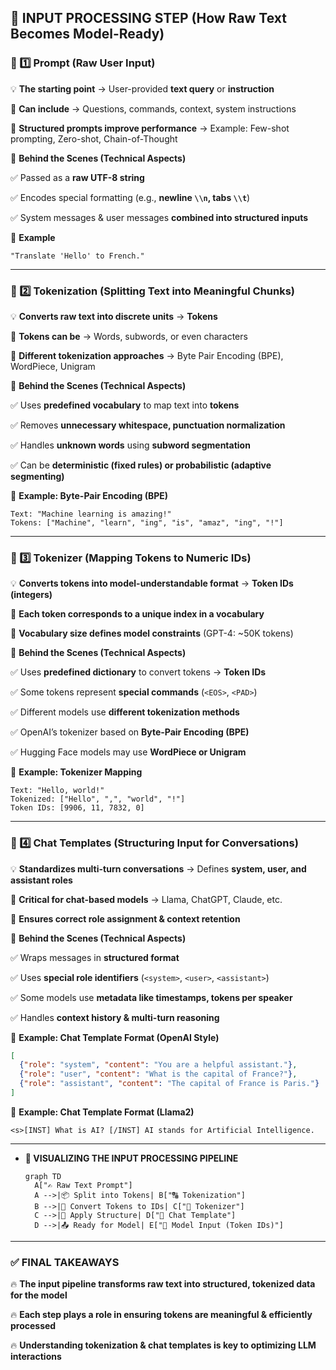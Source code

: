 ## **🚀 INPUT PROCESSING STEP (How Raw Text Becomes Model-Ready)**

### **📌 1️⃣ Prompt (Raw User Input)**

💡 **The starting point** → User-provided **text query** or **instruction**

🔹 **Can include** → Questions, commands, context, system instructions

🔹 **Structured prompts improve performance** → Example: Few-shot prompting, Zero-shot, Chain-of-Thought

📌 **Behind the Scenes (Technical Aspects)**

✅ Passed as a **raw UTF-8 string**

✅ Encodes special formatting (e.g., **newline `\\n`, tabs `\\t`**)

✅ System messages & user messages **combined into structured inputs**

📌 **Example**

```
"Translate 'Hello' to French."
```

---

### **📌 2️⃣ Tokenization (Splitting Text into Meaningful Chunks)**

💡 **Converts raw text into discrete units** → **Tokens**

🔹 **Tokens can be** → Words, subwords, or even characters

🔹 **Different tokenization approaches** → Byte Pair Encoding (BPE), WordPiece, Unigram

📌 **Behind the Scenes (Technical Aspects)**

✅ Uses **predefined vocabulary** to map text into **tokens**

✅ Removes **unnecessary whitespace, punctuation normalization**

✅ Handles **unknown words** using **subword segmentation**

✅ Can be **deterministic (fixed rules) or probabilistic (adaptive segmenting)**

📌 **Example: Byte-Pair Encoding (BPE)**

```
Text: "Machine learning is amazing!"
Tokens: ["Machine", "learn", "ing", "is", "amaz", "ing", "!"]
```

---

### **📌 3️⃣ Tokenizer (Mapping Tokens to Numeric IDs)**

💡 **Converts tokens into model-understandable format** → **Token IDs (integers)**

🔹 **Each token corresponds to a unique index in a vocabulary**

🔹 **Vocabulary size defines model constraints** (GPT-4: ~50K tokens)

📌 **Behind the Scenes (Technical Aspects)**

✅ Uses **predefined dictionary** to convert tokens → **Token IDs**

✅ Some tokens represent **special commands** (`<EOS>`, `<PAD>`)

✅ Different models use **different tokenization methods**

✅ OpenAI’s tokenizer based on **Byte-Pair Encoding (BPE)**

✅ Hugging Face models may use **WordPiece or Unigram**

📌 **Example: Tokenizer Mapping**

```
Text: "Hello, world!"
Tokenized: ["Hello", ",", "world", "!"]
Token IDs: [9906, 11, 7832, 0]
```

---

### **📌 4️⃣ Chat Templates (Structuring Input for Conversations)**

💡 **Standardizes multi-turn conversations** → Defines **system, user, and assistant roles**

🔹 **Critical for chat-based models** → Llama, ChatGPT, Claude, etc.

🔹 **Ensures correct role assignment & context retention**

📌 **Behind the Scenes (Technical Aspects)**

✅ Wraps messages in **structured format**

✅ Uses **special role identifiers** (`<system>`, `<user>`, `<assistant>`)

✅ Some models use **metadata like timestamps, tokens per speaker**

✅ Handles **context history & multi-turn reasoning**

📌 **Example: Chat Template Format (OpenAI Style)**

```json
[
  {"role": "system", "content": "You are a helpful assistant."},
  {"role": "user", "content": "What is the capital of France?"},
  {"role": "assistant", "content": "The capital of France is Paris."}
]
```

📌 **Example: Chat Template Format (Llama2)**

```
<s>[INST] What is AI? [/INST] AI stands for Artificial Intelligence.
```

---

- **🚀 VISUALIZING THE INPUT PROCESSING PIPELINE**
    
    ```mermaid
    graph TD
      A["✍️ Raw Text Prompt"]
      A -->|📦 Split into Tokens| B["🔠 Tokenization"]
      B -->|🔢 Convert Tokens to IDs| C["🔢 Tokenizer"]
      C -->|📜 Apply Structure| D["💬 Chat Template"]
      D -->|📤 Ready for Model| E["🚀 Model Input (Token IDs)"]
    
    ```
    

---

### **✅ FINAL TAKEAWAYS**

🔥 **The input pipeline transforms raw text into structured, tokenized data for the model**

🔥 **Each step plays a role in ensuring tokens are meaningful & efficiently processed**

🔥 **Understanding tokenization & chat templates is key to optimizing LLM interactions**